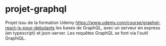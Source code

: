 # projet-graphql
Projet issu de la formation Udemy https://www.udemy.com/course/graphql-react-js-pour-debutants
les bases de GraphQL, avec un serveur en express (en typescript) et json-server. Les requêtes GraphQL se font via l'outil GraphiQL.
